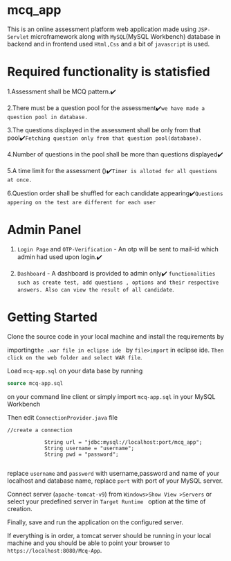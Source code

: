 # mcq_app
This is an online assessment platform web application made using ```JSP-Servlet``` microframework along with ```MySQL```(MySQL Workbench) database in backend and in frontend used ```Html,Css``` and a bit of ```javascript``` is used.







# Required functionality is statisfied

1.Assessment shall be MCQ pattern.:heavy_check_mark:

2.There must be a question pool for the assessment:heavy_check_mark:```we have made a question pool in database.```

3.The questions displayed in the assessment shall be only from that pool:heavy_check_mark:```Fetching question only from that question pool(database).```

4.Number of questions in the pool shall be more than questions displayed:heavy_check_mark:

5.A time limit for the assessment ():heavy_check_mark:```Timer is alloted for all questions at once.```

6.Question order shall be shuffled for each candidate appearing:heavy_check_mark:```Questions appering on the test are different for each user```


# Admin Panel

1. ```Login Page``` and ```OTP-Verification``` - An otp will be sent to mail-id which admin had used upon login.:heavy_check_mark:

2. ```Dashboard``` - A dashboard is provided to admin only:heavy_check_mark: ``` functionalities such as create test, add questions , options and their respective answers. Also can view the result of all candidate ```.

# Getting Started

Clone the source code in your local machine and install the requirements by 

importing```the .war file in eclipse ide ``` by ```file>import``` in eclipse ide. ```Then click on the web folder and select WAR file```.

Load ```mcq-app.sql``` on your data base by running

```sql
source mcq-app.sql

```
on your command line client or simply import ```mcq-app.sql``` in your MySQL Workbench

Then edit ```ConnectionProvider.java``` file
```
//create a connection

			String url = "jdbc:mysql://localhost:port/mcq_app";
			String username = "username";
			String pwd = "password";


```
replace ```username``` and ```password```  with username,password and name of your localhost and database name, 
replace ```port``` with port of your MySQL server.

Connect server (```apache-tomcat-v9```) from ```Windows>Show View >Servers```
or select your predefined server in ```Target Runtime ``` option at the time of creation.  

Finally, save and run the application on the configured server.

If everything is in order, a tomcat server  should be running in your local machine and you should be able to point your browser to ```https://localhost:8080/Mcq-App```.
